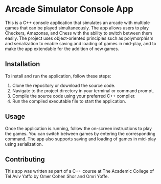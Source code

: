 # Arcade Simulator Console App

This is a C++ console application that simulates an arcade with multiple games that can be played simultaneously. The app allows users to play Checkers, Amazonas, and Chess with the ability to switch between them easily. The project uses object-oriented principles such as polymorphism and serialization to enable saving and loading of games in mid-play, and to make the app extendable for the addition of new games.

## Installation

To install and run the application, follow these steps:

1. Clone the repository or download the source code.
2. Navigate to the project directory in your terminal or command prompt.
3. Compile the source code using your preferred C++ compiler.
4. Run the compiled executable file to start the application.

## Usage

Once the application is running, follow the on-screen instructions to play the games. You can switch between games by entering the corresponding command. The app also supports saving and loading of games in mid-play using serialization.

## Contributing

This app was written as part of a C++ course at The Academic College of Tel Aviv Yaffo by Omer Cohen Shor and Omri Yoffe.
